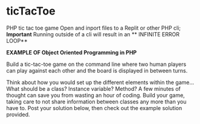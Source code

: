 # ticTacToe
PHP tic tac toe game 
Open and inport files to a Replit or other PHP cli;
**Important** Running outside of a cli will result in an ** INFINITE ERROR LOOP**

**EXAMPLE OF Object Oriented Programming in PHP**

Build a tic-tac-toe game on the command line where two human players can play against each other and the board is displayed in between turns.

Think about how you would set up the different elements within the game… What should be a class? Instance variable? Method? A few minutes of thought can save you from wasting an hour of coding.
Build your game, taking care to not share information between classes any more than you have to.
Post your solution below, then check out the example solution provided.
